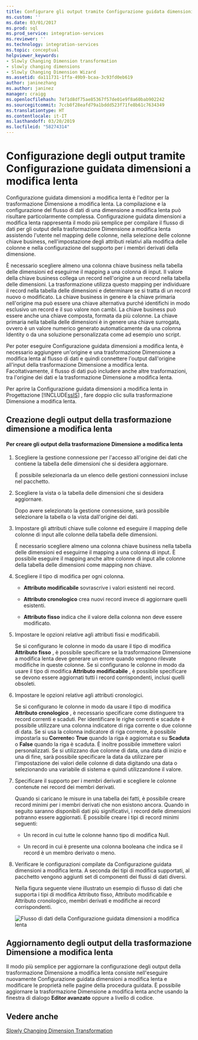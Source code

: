 ```yaml
---
title: Configurare gli output tramite Configurazione guidata dimensioni a modifica lenta | Microsoft Docs
ms.custom: ''
ms.date: 03/01/2017
ms.prod: sql
ms.prod_service: integration-services
ms.reviewer: ''
ms.technology: integration-services
ms.topic: conceptual
helpviewer_keywords:
- Slowly Changing Dimension transformation
- slowly changing dimensions
- Slowly Changing Dimension Wizard
ms.assetid: da111731-1ffa-49b9-bcaa-3c93fd0eb619
author: janinezhang
ms.author: janinez
manager: craigg
ms.openlocfilehash: 74f1d8df75ae85367f57de01e9f8a60bab902242
ms.sourcegitcommit: 7ccb8f28eafd79a1bddd523f71fe8b61c7634349
ms.translationtype: HT
ms.contentlocale: it-IT
ms.lasthandoff: 03/20/2019
ms.locfileid: "58274314"
---
```

# <a name="configure-outputs-using-the-slowly-changing-dimension-wizard"></a>Configurazione degli output tramite Configurazione guidata dimensioni a modifica lenta
  Configurazione guidata dimensioni a modifica lenta è l'editor per la trasformazione Dimensione a modifica lenta. La compilazione e la configurazione del flusso di dati di una dimensione a modifica lenta può risultare particolarmente complessa. Configurazione guidata dimensioni a modifica lenta rappresenta il modo più semplice per compilare il flusso di dati per gli output della trasformazione Dimensione a modifica lenta assistendo l'utente nel mapping delle colonne, nella selezione delle colonne chiave business, nell'impostazione degli attributi relativi alla modifica delle colonne e nella configurazione del supporto per i membri derivati della dimensione.  
  
 È necessario scegliere almeno una colonna chiave business nella tabella delle dimensioni ed eseguirne il mapping a una colonna di input. Il valore della chiave business collega un record nell'origine a un record nella tabella delle dimensioni. La trasformazione utilizza questo mapping per individuare il record nella tabella delle dimensioni e determinare se si tratta di un record nuovo o modificato. La chiave business in genere è la chiave primaria nell'origine ma può essere una chiave alternativa purché identifichi in modo esclusivo un record e il suo valore non cambi. La chiave business può essere anche una chiave composta, formata da più colonne. La chiave primaria nella tabella delle dimensioni è in genere una chiave surrogata, ovvero è un valore numerico generato automaticamente da una colonna Identity o da una soluzione personalizzata come ad esempio uno script.  
  
 Per poter eseguire Configurazione guidata dimensioni a modifica lenta, è necessario aggiungere un'origine e una trasformazione Dimensione a modifica lenta al flusso di dati e quindi connettere l'output dall'origine all'input della trasformazione Dimensione a modifica lenta. Facoltativamente, il flusso di dati può includere anche altre trasformazioni, tra l'origine dei dati e la trasformazione Dimensione a modifica lenta.  
  
 Per aprire la Configurazione guidata dimensioni a modifica lenta in Progettazione [!INCLUDE[ssIS](../../../includes/ssis-md.md)] , fare doppio clic sulla trasformazione Dimensione a modifica lenta.  
  
## <a name="creating-slowly-changing-dimension-outputs"></a>Creazione degli output della trasformazione dimensione a modifica lenta  
  
#### <a name="to-create-slowly-changing-dimension-transformation-outputs"></a>Per creare gli output della trasformazione Dimensione a modifica lenta  
  
1.  Scegliere la gestione connessione per l'accesso all'origine dei dati che contiene la tabella delle dimensioni che si desidera aggiornare.  
  
     È possibile selezionarla da un elenco delle gestioni connessioni incluse nel pacchetto.  
  
2.  Scegliere la vista o la tabella delle dimensioni che si desidera aggiornare.  
  
     Dopo avere selezionato la gestione connessione, sarà possibile selezionare la tabella o la vista dall'origine dei dati.  
  
3.  Impostare gli attributi chiave sulle colonne ed eseguire il mapping delle colonne di input alle colonne della tabella delle dimensioni.  
  
     È necessario scegliere almeno una colonna chiave business nella tabella delle dimensioni ed eseguirne il mapping a una colonna di input. È possibile eseguire il mapping anche altre colonne di input alle colonne della tabella delle dimensioni come mapping non chiave.  
  
4.  Scegliere il tipo di modifica per ogni colonna.  
  
    -   **Attributo modificabile** sovrascrive i valori esistenti nei record.  
  
    -   **Attributo cronologico** crea nuovi record invece di aggiornare quelli esistenti.  
  
    -   **Attributo fisso** indica che il valore della colonna non deve essere modificato.  
  
5.  Impostare le opzioni relative agli attributi fissi e modificabili.  
  
     Se si configurano le colonne in modo da usare il tipo di modifica **Attributo fisso** , è possibile specificare se la trasformazione Dimensione a modifica lenta deve generare un errore quando vengono rilevate modifiche in queste colonne. Se si configurano le colonne in modo da usare il tipo di modifica **Attributo modificabile** , è possibile specificare se devono essere aggiornati tutti i record corrispondenti, inclusi quelli obsoleti.  
  
6.  Impostare le opzioni relative agli attributi cronologici.  
  
     Se si configurano le colonne in modo da usare il tipo di modifica **Attributo cronologico** , è necessario specificare come distinguere tra record correnti e scaduti. Per identificare le righe correnti e scadute è possibile utilizzare una colonna indicatore di riga corrente o due colonne di data. Se si usa la colonna indicatore di riga corrente, è possibile impostarla su **Corrente**o **True** quando la riga è aggiornata e su **Scaduta** o **False** quando la riga è scaduta. È inoltre possibile immettere valori personalizzati. Se si utilizzano due colonne di data, una data di inizio e una di fine, sarà possibile specificare la data da utilizzare per l'impostazione dei valori delle colonne di data digitando una data o selezionando una variabile di sistema e quindi utilizzandone il valore.  
  
7.  Specificare il supporto per i membri derivati e scegliere le colonne contenute nei record dei membri derivati.  
  
     Quando si caricano le misure in una tabella dei fatti, è possibile creare record minimi per i membri derivati che non esistono ancora. Quando in seguito saranno disponibili dati più significativi, i record delle dimensioni potranno essere aggiornati. È possibile creare i tipi di record minimi seguenti:  
  
    -   Un record in cui tutte le colonne hanno tipo di modifica Null.  
  
    -   Un record in cui è presente una colonna booleana che indica se il record è un membro derivato o meno.  
  
8.  Verificare le configurazioni compilate da Configurazione guidata dimensioni a modifica lenta. A seconda dei tipi di modifica supportati, al pacchetto vengono aggiunti set di componenti dei flussi di dati diversi.  
  
     Nella figura seguente viene illustrato un esempio di flusso di dati che supporta i tipi di modifica Attributo fisso, Attributo modificabile e Attributo cronologico, membri derivati e modifiche ai record corrispondenti.  
  
     ![Flusso di dati della Configurazione guidata dimensioni a modifica lenta](../../../integration-services/data-flow/transformations/media/dimensionwizard.gif "Flusso di dati della Configurazione guidata dimensioni a modifica lenta")  
  
## <a name="updating-slowly-changing-dimension-outputs"></a>Aggiornamento degli output della trasformazione Dimensione a modifica lenta  
 Il modo più semplice per aggiornare la configurazione degli output della trasformazione Dimensione a modifica lenta consiste nell'eseguire nuovamente Configurazione guidata dimensioni a modifica lenta e modificare le proprietà nelle pagine della procedura guidata. È possibile aggiornare la trasformazione Dimensione a modifica lenta anche usando la finestra di dialogo **Editor avanzato** oppure a livello di codice.  
  
## <a name="see-also"></a>Vedere anche  
 [Slowly Changing Dimension Transformation](../../../integration-services/data-flow/transformations/slowly-changing-dimension-transformation.md)  
  
  
